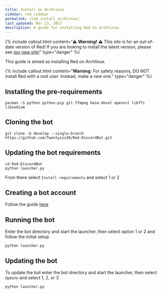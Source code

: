 ```yaml
---
title: Install on Archlinux
sidebar: red_sidebar
permalink: /red_install_archlinux/
last_updated: Mar 23, 2017
description: A guide for installing Red on Archlinux.
---
```


{% include callout.html content="⚠ **Warning!** ⚠ This site is for an out-of-date version of Red! If you are looking to install the latest version, please see [our new site!](https://docs.discord.red/en/stable/)" type="danger" %}

This guide is aimed as installing Red on Archlinux.

{% include callout.html content="**Warning**: For safety reasons, DO NOT install Red with a root user. Instead, make a new one." type="danger" %}

## Installing the pre-requirements

```
pacman -S python python-pip git ffmpeg base-devel openssl libffi libsodium
```

## Cloning the bot

```
git clone -b develop --single-branch https://github.com/Twentysix26/Red-DiscordBot.git
```

## Updating the bot requirements

```
cd Red-DiscordBot
python launcher.py
```
From there select ``Install requirements`` and select 1 or 2

## Creating a bot account

Follow the guide [here](/Red-Docs/red_guide_bot_accounts/#creating-a-new-bot-account)

## Running the bot

Enter the bot directory and start the launcher, then select option 1 or 2 and follow the initial setup.
```
python launcher.py
```

## Updating the bot

To update the bot enter the bot directory and start the launcher,  then select ``Update`` and select 1, 2, or 3
```
python launcher.py
```